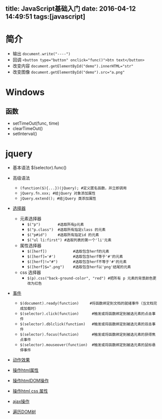 title: JavaScript基础入门
date: 2016-04-12 14:49:51
tags:[javascript]
---


# 简介

+ 输出
`document.write("----")`
+ 回调
`<button type="button" onclick="func()">btn text</button>`
+ 改变内容
`document.getElementById("demo").innerHTML="str"`
+ 改变图像
`document.getElementById("demo").src="a.png"`
<!--more-->


# Windows

## 函数
+ setTimeOut(func, time)
+ clearTimeOut()
+ setInterval()


# jquery

+ 基本语法
    $(selector).func()
+ 高级语法
    * `(function($){...})(jQuery); #定义匿名函数，并立即调用`
    * `jQuery.fn.xxx; #给jQuery 对象添加属性`
    * `jQuery.extend(); #给jQuery 类添加属性`

+ [选择器](http://www.w3school.com.cn/jquery/jquery_ref_selectors.asp)
    * 元素选择器
        - `$("p")        #选取所有p元素`
        - `$("p.class")  #选取所有指定class 的元素`
        - `$("p#id")     #选取所有指定id 的元素`
        - `$("ul li:first") #选取列表的第一个'li'元素`
    * 属性选择器
        - `$([herf])            #选取包含herf的元素`
        - `$([herf]='#')        #选取包含herf等于'#'的元素`
        - `$([herf]!="#")       #选取包含herf不等于'#'的元素`
        - `$([herf]$=".png")    #选取包含herf以'png'结尾的元素`
    * css 选择器
        - `$(p).css("back-ground-color", "red") #把所有 p 元素的背景颜色更改为红色`
+ [事件](http://www.w3school.com.cn/jquery/jquery_ref_events.asp)
    * `$(document).ready(function)     #将函数绑定到文档的就绪事件（当文档完成加载时）`
    * `$(selector).click(function)      #触发或将函数绑定到被选元素的点击事件`    
    * `$(selector).dblclick(function)   #触发或将函数绑定到被选元素的双击事件`    
    * `$(selector).focus(function)      #触发或将函数绑定到被选元素的获得焦点事件`    
    * `$(selector).mouseover(function)  #触发或将函数绑定到被选元素的鼠标悬停事件`
+ [动作效果](http://www.w3school.com.cn/jquery/jquery_ref_effects.asp)
+ [操作html属性](http://www.w3school.com.cn/jquery/jquery_ref_attributes.asp)
+ [操作htmlDOM操作](http://www.w3school.com.cn/jquery/jquery_ref_manipulation.asp)
+ [操作html css 属性](http://www.w3school.com.cn/jquery/jquery_ref_css.asp)
+ [ajax操作](http://www.w3school.com.cn/jquery/jquery_ref_ajax.asp)
+ [遍历DOM树](http://www.w3school.com.cn/jquery/jquery_ref_traversing.asp)
